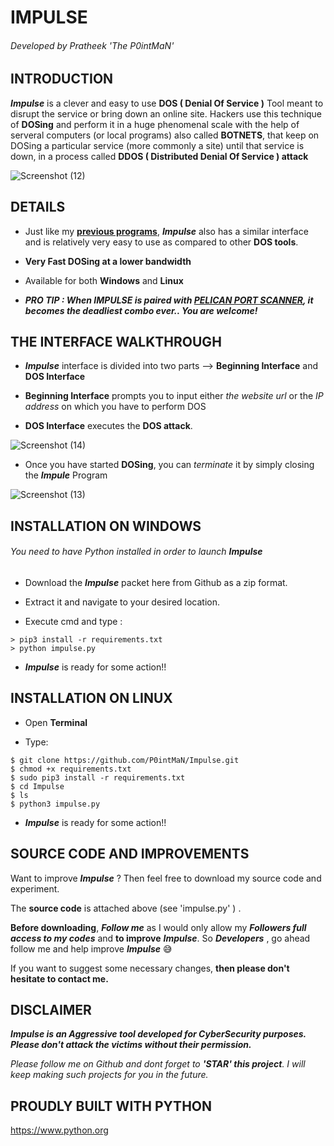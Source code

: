 # IMPULSE
###### Developed by Pratheek 'The P0intMaN'


## INTRODUCTION

**_Impulse_** is a clever and easy to use **DOS ( Denial Of Service )** Tool meant to disrupt the service or bring down an online site. Hackers use this technique of **DOSing** and perform it in a huge phenomenal scale with the help of serveral computers (or local programs) also called **BOTNETS**,   that keep on DOSing a particular service (more commonly a site) until that service is down, in a process called **DDOS ( Distributed Denial Of Service ) attack** 

![Screenshot (12)](https://user-images.githubusercontent.com/58041745/85024168-5bff7a80-b193-11ea-914c-be742c9b7265.png)


## DETAILS

- Just like my [**previous programs**](https://github.com/P0intMaN?tab=repositories), **_Impulse_** also has a similar interface and is relatively very easy to use as compared to other **DOS tools**.

- **Very Fast DOSing at a lower bandwidth**

- Available for both **Windows** and **Linux**

- **_PRO TIP : When IMPULSE is paired with [PELICAN PORT SCANNER](https://github.com/P0intMaN/Pelican), it becomes the deadliest combo ever.. You are welcome!_**


## THE INTERFACE WALKTHROUGH

- **_Impulse_** interface is divided into two parts --> **Beginning Interface** and **DOS Interface**

- **Beginning Interface** prompts you to input either *the website url* or the *IP address* on which you have to perform DOS 

- **DOS Interface** executes the **DOS attack**.

![Screenshot (14)](https://user-images.githubusercontent.com/58041745/85024196-67eb3c80-b193-11ea-9f46-ad784752e62f.png)

- Once you have started **DOSing**, you can *terminate* it by simply closing the **_Impule_** Program

![Screenshot (13)](https://user-images.githubusercontent.com/58041745/85024212-6e79b400-b193-11ea-81a8-bb3e3adf7025.png)


## INSTALLATION ON WINDOWS
###### You need to have Python installed in order to launch **_Impulse_**

- Download the **_Impulse_** packet here from Github as a zip format.

- Extract it and navigate to your desired location.

- Execute cmd and type :

```
> pip3 install -r requirements.txt
> python impulse.py
```
- **_Impulse_** is ready for some action!!

## INSTALLATION ON LINUX

- Open **Terminal**

- Type:
 ```
$ git clone https://github.com/P0intMaN/Impulse.git
$ chmod +x requirements.txt
$ sudo pip3 install -r requirements.txt
$ cd Impulse
$ ls
$ python3 impulse.py
 ```

- **_Impulse_** is ready for some action!!


## SOURCE CODE AND IMPROVEMENTS

Want to improve **_Impulse_** ? Then feel free to download my source code and experiment.

The **source code** is attached above (see 'impulse.py' ) .

**Before downloading**, **_Follow me_** as I would only allow my **_Followers full access to my codes_** and **to improve** **_Impulse_**. So **_Developers_**
, go ahead follow me and help improve **_Impulse_** 😅

If you want to suggest some necessary changes, **then please don't hesitate to contact me.**




## DISCLAIMER

**_Impulse is an Aggressive tool developed for CyberSecurity purposes. Please don't attack the victims without their permission._**

*Please follow me on Github and dont forget to **'STAR' this project**. I will keep making such projects for you in the future.*


## PROUDLY BUILT WITH PYTHON

https://www.python.org
